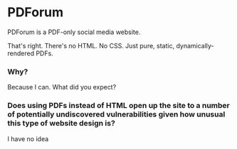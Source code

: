# PDForum

PDForum is a PDF-only social media website.

That's right. There's no HTML. No CSS. Just pure, static, dynamically-rendered PDFs.

### Why?

Because I can. What did you expect?

### Does using PDFs instead of HTML open up the site to a number of potentially undiscovered vulnerabilities given how unusual this type of website design is?

I have no idea